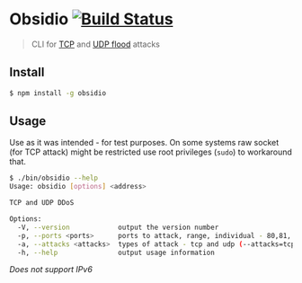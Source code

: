 # Obsidio [![Build Status](https://travis-ci.org/markelog/obsidio.svg?branch=master)](https://travis-ci.org/markelog/obsidio)

> CLI for [TCP](https://en.wikipedia.org/wiki/SYN_flood) and [UDP flood](https://en.wikipedia.org/wiki/UDP_flood_attack)  attacks

## Install

```sh
$ npm install -g obsidio
```

## Usage

Use as it was intended - for test purposes.
On some systems raw socket (for TCP attack) might be restricted use root privileges (`sudo`) to workaround that.

```bash
$ ./bin/obsidio --help
Usage: obsidio [options] <address>

TCP and UDP DDoS

Options:
  -V, --version            output the version number
  -p, --ports <ports>      ports to attack, range, individual - 80,81, 80-443 - only applicable for tcp attack
  -a, --attacks <attacks>  types of attack - tcp and udp (--attacks=tcp,udp), tcp is a default one
  -h, --help               output usage information
```

*Does not support IPv6*

